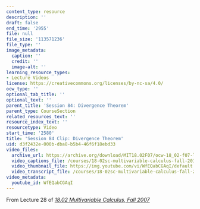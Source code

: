 ```yaml
---
content_type: resource
description: ''
draft: false
end_time: '2955'
file: null
file_size: '113571236'
file_type: ''
image_metadata:
  caption: ''
  credit: ''
  image-alt: ''
learning_resource_types:
- Lecture Videos
license: https://creativecommons.org/licenses/by-nc-sa/4.0/
ocw_type: ''
optional_tab_title: ''
optional_text: ''
parent_title: 'Session 84: Divergence Theorem'
parent_type: CourseSection
related_resources_text: ''
resource_index_text: ''
resourcetype: Video
start_time: '2580'
title: 'Session 84 Clip: Divergence Theorem'
uid: d3f2432e-000b-dba8-b5b4-46f6f18ebd33
video_files:
  archive_url: https://archive.org/download/MIT18.02F07/ocw-18_02-f07-lec28_300k.mp4
  video_captions_file: /courses/18-02sc-multivariable-calculus-fall-2010/WfEQabCGAqI_captions.vtt
  video_thumbnail_file: https://img.youtube.com/vi/WfEQabCGAqI/default.jpg
  video_transcript_file: /courses/18-02sc-multivariable-calculus-fall-2010/WfEQabCGAqI_transcript.pdf
video_metadata:
  youtube_id: WfEQabCGAqI
---
```

From Lecture 28 of [_18.02 Multivariable Calculus, Fall 2007_](/courses/18-02-multivariable-calculus-fall-2007/video_galleries/video-lectures)